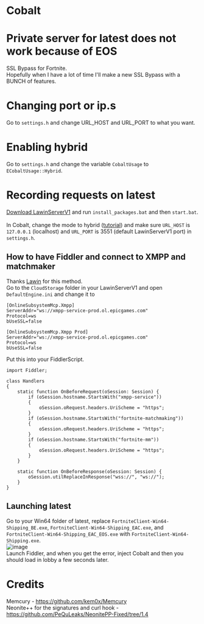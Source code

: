 # Cobalt
# Private server for latest does not work because of EOS
SSL Bypass for Fortnite.<br>
Hopefully when I have a lot of time I'll make a new SSL Bypass with a BUNCH of features.

# Changing port or ip.s

Go to `settings.h` and change URL_HOST and URL_PORT to what you want.

# Enabling hybrid

Go to `settings.h` and change the variable `CobaltUsage` to `ECobaltUsage::Hybrid`.

# Recording requests on latest

[Download LawinServerV1](https://github.com/Lawin0129/LawinServer) and run `install_packages.bat` and then `start.bat`.<br><br>
In Cobalt, change the mode to hybrid ([tutorial](https://github.com/Milxnor/Cobalt#enabling-hybrid)) and make sure `URL_HOST` is `127.0.0.1` (localhost) and `URL_PORT` is 3551 (default LawinServerV1 port) in `settings.h`.

## How to have Fiddler and connect to XMPP and matchmaker

Thanks [Lawin](https://github.com/Lawin0129) for this method.<br>
Go to the `CloudStorage` folder in your LawinServerV1 and open `DefaultEngine.ini` and change it to

```
[OnlineSubsystemMcp.Xmpp]
ServerAddr="ws://xmpp-service-prod.ol.epicgames.com"
Protocol=ws
bUseSSL=false

[OnlineSubsystemMcp.Xmpp Prod]
ServerAddr="ws://xmpp-service-prod.ol.epicgames.com"
Protocol=ws
bUseSSL=false
```

Put this into your FiddlerScript.

```
import Fiddler;

class Handlers
{
    static function OnBeforeRequest(oSession: Session) {
        if (oSession.hostname.StartsWith("xmpp-service")) 
        {
            oSession.oRequest.headers.UriScheme = "https";
        }
        if (oSession.hostname.StartsWith("fortnite-matchmaking")) 
        {
            oSession.oRequest.headers.UriScheme = "https";
        }
        if (oSession.hostname.StartsWith("fortnite-mm")) 
        {
            oSession.oRequest.headers.UriScheme = "https";
        }
    }
        
    static function OnBeforeResponse(oSession: Session) {
        oSession.utilReplaceInResponse("wss://", "ws://");
    }
}
```

## Launching latest

Go to your Win64 folder of latest, replace `FortniteClient-Win64-Shipping_BE.exe`, `FortniteClient-Win64-Shipping_EAC.exe`, and `FortniteClient-Win64-Shipping_EAC_EOS.exe` with `FortniteClient-Win64-Shipping.exe`.<br>
![image](https://github.com/Milxnor/Cobalt/assets/84999745/aca1fee6-6751-48c7-b81d-70618e5a46f5)<br>
Launch Fiddler, and when you get the error, inject Cobalt and then you should load in lobby a few seconds later.

# Credits

Memcury - https://github.com/kem0x/Memcury<br>
Neonite++ for the signatures and curl hook - https://github.com/PeQuLeaks/NeonitePP-Fixed/tree/1.4<br>
